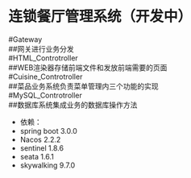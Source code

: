 连锁餐厅管理系统（开发中）  
========================  
#Gateway  
##网关进行业务分发  
#HTML_Controtroller  
##WEB渲染器存储前端文件和发放前端需要的页面  
#Cuisine_Controtroller  
##菜品业务系统负责菜单管理内三个功能的实现  
#MySQL_Controtroller  
##数据库系统集成业务的数据库操作方法  
* 依赖：
 * spring boot 3.0.0
 * Nacos 2.2.2
 * sentinel 1.8.6
 * seata 1.6.1
 * skywalking 9.7.0


